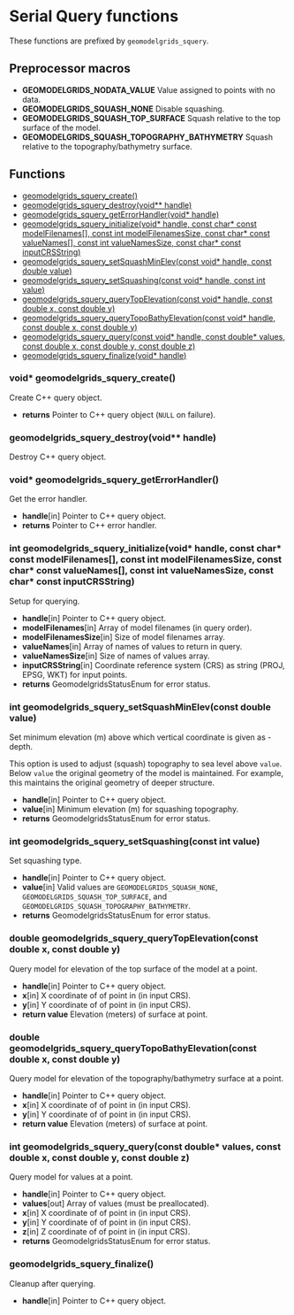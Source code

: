 # Serial Query functions

These functions are prefixed by `geomodelgrids_squery`.

## Preprocessor macros

- **GEOMODELGRIDS_NODATA_VALUE** Value assigned to points with no data.
- **GEOMODELGRIDS_SQUASH_NONE** Disable squashing.
- **GEOMODELGRIDS_SQUASH_TOP_SURFACE** Squash relative to the top surface of the model.
- **GEOMODELGRIDS_SQUASH_TOPOGRAPHY_BATHYMETRY** Squash relative to the topography/bathymetry surface.

## Functions

+ [geomodelgrids_squery_create()](#void-geomodelgrids_squery_create)
+ [geomodelgrids_squery_destroy(void** handle)](#geomodelgrids_squery_destroyvoid-handle)
+ [geomodelgrids_squery_getErrorHandler(void* handle)](#void-geomodelgrids_squery_geterrorhandler)
+ [geomodelgrids_squery_initialize(void* handle, const char* const modelFilenames\[\], const int modelFilenamesSize, const char* const valueNames\[\], const int valueNamesSize, const char* const inputCRSString)](#int-geomodelgrids_squery_initializevoid-handle-const-char-const-modelfilenames-const-int-modelfilenamessize-const-char-const-valuenames-const-int-valuenamessize-const-char-const-inputcrsstring)
+ [geomodelgrids_squery_setSquashMinElev(const void* handle, const double value)](#int-geomodelgrids_squery_setsquashminelevconst-double-value)
+ [geomodelgrids_squery_setSquashing(const void* handle, const int value)](#int-geomodelgrids_squery_setsquashingconst-int-value)
+ [geomodelgrids_squery_queryTopElevation(const void* handle, const double x, const double y)](#double-geomodelgrids_squery_querytopelevationconst-double-x-const-double-y)
+ [geomodelgrids_squery_queryTopoBathyElevation(const void* handle, const double x, const double y)](#double-geomodelgrids_squery_querytopobathyelevationconst-double-x-const-double-y)
+ [geomodelgrids_squery_query(const void* handle, const double* values, const double x, const double y, const double z)](#int-geomodelgrids_squery_queryconst-double-values-const-double-x-const-double-y-const-double-z)
+ [geomodelgrids_squery_finalize(void* handle)](#geomodelgrids_squery_finalize)


### void* geomodelgrids_squery_create()

Create C++ query object.

* **returns** Pointer to C++ query object (`NULL` on failure).


### geomodelgrids_squery_destroy(void** handle)

Destroy C++ query object.


### void* geomodelgrids_squery_getErrorHandler()

Get the error handler.

* **handle**[in] Pointer to C++ query object.
* **returns** Pointer to C++ error handler.


### int geomodelgrids_squery_initialize(void* handle, const char* const modelFilenames\[\], const int modelFilenamesSize, const char* const valueNames\[\], const int valueNamesSize, const char* const inputCRSString)

Setup for querying.

* **handle**[in] Pointer to C++ query object.
* **modelFilenames**[in] Array of model filenames (in query order).
* **modelFilenamesSize**[in] Size of model filenames array.
* **valueNames**[in] Array of names of values to return in query.
* **valueNamesSize**[in] Size of names of values array.
* **inputCRSString**[in] Coordinate reference system (CRS) as string (PROJ, EPSG, WKT) for input points.
* **returns** GeomodelgridsStatusEnum for error status.


### int geomodelgrids_squery_setSquashMinElev(const double value)

Set minimum elevation (m) above which vertical coordinate is given as -depth.

This option is used to adjust (squash) topography to sea level above `value`. Below `value` the original geometry of the model is maintained. For example, this maintains the original geometry of deeper structure.

* **handle**[in] Pointer to C++ query object.
* **value**[in] Minimum elevation (m) for squashing topography.
* **returns** GeomodelgridsStatusEnum for error status.


### int geomodelgrids_squery_setSquashing(const int value)

Set squashing type.

* **handle**[in] Pointer to C++ query object.
* **value**[in] Valid values are `GEOMODELGRIDS_SQUASH_NONE`, `GEOMODELGRIDS_SQUASH_TOP_SURFACE`, and `GEOMODELGRIDS_SQUASH_TOPOGRAPHY_BATHYMETRY`.
* **returns** GeomodelgridsStatusEnum for error status.


### double geomodelgrids_squery_queryTopElevation(const double x, const double y)

Query model for elevation of the top surface of the model at a point.

* **handle**[in] Pointer to C++ query object.
* **x**[in] X coordinate of of point in (in input CRS).
* **y**[in] Y coordinate of of point in (in input CRS).
* **return value** Elevation (meters) of surface at point.


### double geomodelgrids_squery_queryTopoBathyElevation(const double x, const double y)

Query model for elevation of the topography/bathymetry surface at a point.

* **handle**[in] Pointer to C++ query object.
* **x**[in] X coordinate of of point in (in input CRS).
* **y**[in] Y coordinate of of point in (in input CRS).
* **return value** Elevation (meters) of surface at point.


### int geomodelgrids_squery_query(const double* values, const double x, const double y, const double z)

Query model for values at a point.

* **handle**[in] Pointer to C++ query object.
* **values**[out] Array of values (must be preallocated).
* **x**[in] X coordinate of of point in (in input CRS).
* **y**[in] Y coordinate of of point in (in input CRS).
* **z**[in] Z coordinate of of point in (in input CRS).
* **returns** GeomodelgridsStatusEnum for error status.


### geomodelgrids_squery_finalize()

Cleanup after querying.

* **handle**[in] Pointer to C++ query object.
